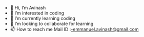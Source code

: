 - 👋 Hi, I’m Avinash
- 👀 I’m interested in coding
- 🌱 I’m currently learning coding
- 💞️ I’m looking to collaborate for learning 
- 📫 How to reach me Mail ID :-emmanuel.avinash@gmail.com

<!---
MrAvinash08/MrAvinash08 is a ✨ special ✨ repository because its `README.md` (this file) appears on your GitHub profile.
You can click the Preview link to take a look at your changes.
--->
